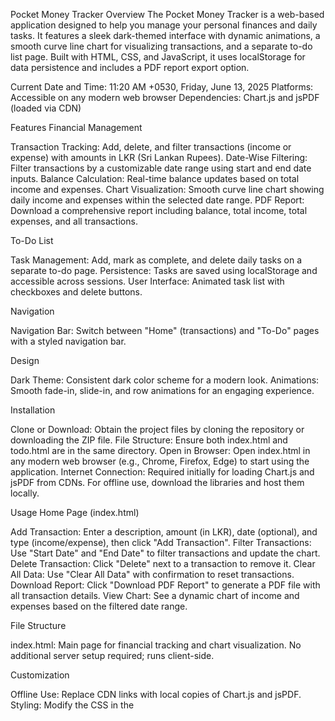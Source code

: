 Pocket Money Tracker
Overview
The Pocket Money Tracker is a web-based application designed to help you manage your personal finances and daily tasks. It features a sleek dark-themed interface with dynamic animations, a smooth curve line chart for visualizing transactions, and a separate to-do list page. Built with HTML, CSS, and JavaScript, it uses localStorage for data persistence and includes a PDF report export option.

Current Date and Time: 11:20 AM +0530, Friday, June 13, 2025
Platforms: Accessible on any modern web browser
Dependencies: Chart.js and jsPDF (loaded via CDN)

Features
Financial Management

Transaction Tracking: Add, delete, and filter transactions (income or expense) with amounts in LKR (Sri Lankan Rupees).
Date-Wise Filtering: Filter transactions by a customizable date range using start and end date inputs.
Balance Calculation: Real-time balance updates based on total income and expenses.
Chart Visualization: Smooth curve line chart showing daily income and expenses within the selected date range.
PDF Report: Download a comprehensive report including balance, total income, total expenses, and all transactions.

To-Do List

Task Management: Add, mark as complete, and delete daily tasks on a separate to-do page.
Persistence: Tasks are saved using localStorage and accessible across sessions.
User Interface: Animated task list with checkboxes and delete buttons.

Navigation

Navigation Bar: Switch between "Home" (transactions) and "To-Do" pages with a styled navigation bar.

Design

Dark Theme: Consistent dark color scheme for a modern look.
Animations: Smooth fade-in, slide-in, and row animations for an engaging experience.

Installation

Clone or Download: Obtain the project files by cloning the repository or downloading the ZIP file.
File Structure: Ensure both index.html and todo.html are in the same directory.
Open in Browser: Open index.html in any modern web browser (e.g., Chrome, Firefox, Edge) to start using the application.
Internet Connection: Required initially for loading Chart.js and jsPDF from CDNs. For offline use, download the libraries and host them locally.

Usage
Home Page (index.html)

Add Transaction: Enter a description, amount (in LKR), date (optional), and type (income/expense), then click "Add Transaction".
Filter Transactions: Use "Start Date" and "End Date" to filter transactions and update the chart.
Delete Transaction: Click "Delete" next to a transaction to remove it.
Clear All Data: Use "Clear All Data" with confirmation to reset transactions.
Download Report: Click "Download PDF Report" to generate a PDF file with all transaction details.
View Chart: See a dynamic chart of income and expenses based on the filtered date range.

File Structure

index.html: Main page for financial tracking and chart visualization.
No additional server setup required; runs client-side.

Customization

Offline Use: Replace CDN links with local copies of Chart.js and jsPDF.
Styling: Modify the CSS in the <style> tags to adjust colors, sizes, or animations.
Enhancements: Add more features like transaction categories, task deadlines, or export options by extending the JavaScript code.

Known Limitations

Requires an initial internet connection for CDN dependencies.
Data is stored in localStorage and cleared when the browser data is cleared.
PDF report includes all transactions, not just filtered ones.

Contributing
Feel free to fork the repository, make improvements, and submit pull requests. Suggestions for new features or bug fixes are welcome!
License
This project is open-source and available under the MIT License. See the LICENSE file for details (if included).
Contact
For questions or support, please reach out via the project repository or contact the developer.

Last Updated: June 13, 2025